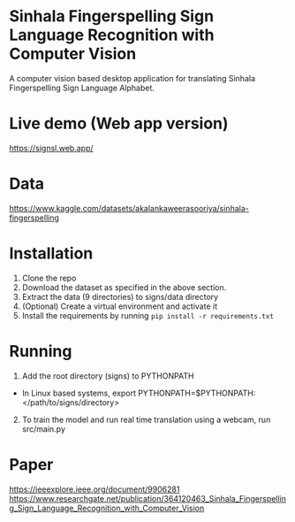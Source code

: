 # Sinhala Fingerspelling Sign Language Recognition with Computer Vision

A computer vision based desktop application for translating Sinhala Fingerspelling Sign Language Alphabet.

# Live demo (Web app version)
https://signsl.web.app/

# Data
https://www.kaggle.com/datasets/akalankaweerasooriya/sinhala-fingerspelling


# Installation
1. Clone the repo
2. Download the dataset as specified in the above section.
3. Extract the data (9 directories) to signs/data directory
4. (Optional) Create a virtual environment and activate it
5. Install the requirements by running `pip install -r requirements.txt`

# Running
1. Add the root directory (signs) to PYTHONPATH
- In Linux based systems, export PYTHONPATH=$PYTHONPATH:</path/to/signs/directory>
2. To train the model and run real time translation using a webcam, run src/main.py

# Paper
https://ieeexplore.ieee.org/document/9906281
https://www.researchgate.net/publication/364120463_Sinhala_Fingerspelling_Sign_Language_Recognition_with_Computer_Vision

